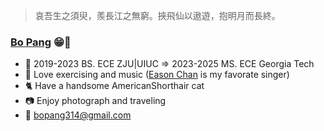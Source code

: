 > 哀吾生之須臾，羨長江之無窮。挾飛仙以遨遊，抱明月而長終。

### [Bo Pang](https://www.linkedin.com/in/bo-pang-344225292/) :grin::face_with_thermometer:

* :school:  2019-2023 BS. ECE ZJU|UIUC  => 2023-2025 MS. ECE Georgia Tech
* :musical_note:  Love exercising and music ([Eason Chan](https://www.youtube.com/watch?v=UdWlBBqiC7I) is my favorate singer)
* :cat2:  Have a handsome AmericanShorthair cat
* :camera:  Enjoy photograph and traveling 
* :email: bopang314@gmail.com

<!--
**Pb314314/Pb314314** is a ✨ _special_ ✨ repository because its `README.md` (this file) appears on your GitHub profile.

Here are some ideas to get you started:

- 🔭 I’m currently working on ...
- 🌱 I’m currently learning ...
- 👯 I’m looking to collaborate on ...
- 🤔 I’m looking for help with ...
- 💬 Ask me about ...
- 📫 How to reach me: ...
- 😄 Pronouns: ...
- ⚡ Fun fact: ...
-->
